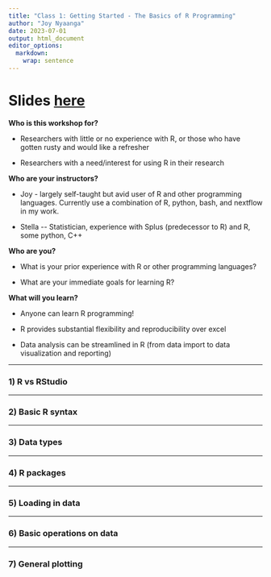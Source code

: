 ```yaml
---
title: "Class 1: Getting Started - The Basics of R Programming"
author: "Joy Nyaanga"
date: 2023-07-01
output: html_document
editor_options: 
  markdown: 
    wrap: sentence
---
```


# Slides <a href="/class1/slides-here.pdf" target="_blank">here</a> 





**Who is this workshop for?**

-   Researchers with little or no experience with R, or those who have gotten rusty and would like a refresher

-   Researchers with a need/interest for using R in their research

**Who are your instructors?**

-   Joy - largely self-taught but avid user of R and other programming languages.
    Currently use a combination of R, python, bash, and nextflow in my work.

-   Stella -- Statistician, experience with Splus
    (predecessor to R) and R, some python, C++

**Who are you?**

-   What is your prior experience with R or other programming languages?

-   What are your immediate goals for learning R?

**What will you learn?**

-   Anyone can learn R programming!

-   R provides substantial flexibility and reproducibility over excel

-   Data analysis can be streamlined in R (from data import to data visualization and reporting)

------------------------------------------------------------------------

### 1) R vs RStudio

------------------------------------------------------------------------

### 2) Basic R syntax

------------------------------------------------------------------------

### 3) Data types

------------------------------------------------------------------------

### 4) R packages

------------------------------------------------------------------------

### 5) Loading in data

------------------------------------------------------------------------

### 6) Basic operations on data

------------------------------------------------------------------------

### 7) General plotting
